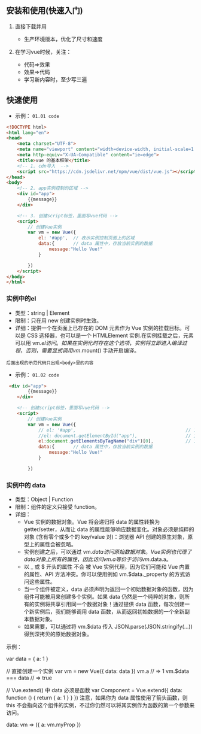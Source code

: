 ## 安装和使用(快速入门)
1. 直接下载并用 <script>  标签引入，Vue 会被注册为一个全局变量。
   下载地址：https://cn.vuejs.org/

2. 通过cdn导入
    - 开发环境版本，包含了有帮助的命令行警告 -->
    <script src="https://cdn.jsdelivr.net/npm/vue/dist/vue.js"></script>
    - 生产环境版本，优化了尺寸和速度

      <script src="https://cdn.jsdelivr.net/npm/vue"></script>

3. 在学习vue时候，关注：
   - 代码=>效果
   - 效果=>代码
   - 学习新内容时，至少写三遍


## 快速使用
- 示例： `01.01 code`
```html
<!DOCTYPE html>
<html lang="en">
<head>
    <meta charset="UTF-8">
    <meta name="viewport" content="width=device-width, initial-scale=1.0">
    <meta http-equiv="X-UA-Compatible" content="ie=edge">
    <title>vue 的基本框架</title>
    <!-- 1. cdn导入  -->
    <script src="https://cdn.jsdelivr.net/npm/vue/dist/vue.js"></script>
</head>
<body>
    <!-- 2. app实例控制的区域 -->
    <div id="app">
        {{message}}
    </div>

    <!-- 3. 创建script标签，里面写vue代码 -->
    <script>
        // 创建Vue实例
        var vm = new Vue({
            el: '#app',  // 表示实例控制页面上的区域
            data:{       // data 属性中，存放当前实例的数据
                message:"Hello Vue!"
            }

        })
    </script>
</body>
</html>
```
### 实例中的el  
- 类型：string | Element
- 限制：只在用 new 创建实例时生效。
- 详细：提供一个在页面上已存在的 DOM 元素作为 Vue 实例的挂载目标。可以是 CSS 选择器，也可以是一个 HTMLElement 实例.在实例挂载之后，元素可以用 vm.$el 访问。如果在实例化时存在这个选项，实例将立即进入编译过程，否则，需要显式调用 vm.$mount() 手动开启编译。

`后面出现的示范代码只出现<body>里的内容`
- 示例： `01.02 code`
```html
 <div id="app">
        {{message}}
    </div>

    <!-- 创建script标签，里面写vue代码 -->
    <script>
        // 创建Vue实例
        var vm = new Vue({
            // el: '#app',                                         // 方法一
            //el: document.getElementById("app"),                  // 方法二
            el:document.getElementsByTagName("div")[0],            // 方法三
            data:{       // data 属性中，存放当前实例的数据
                message:"Hello Vue!"
            }

        })
```

### 实例中的 data
- 类型：Object | Function
- 限制：组件的定义只接受 function。
- 详细： 
  - Vue 实例的数据对象。Vue 将会递归将 data 的属性转换为 getter/setter，从而让 data 的属性能够响应数据变化。对象必须是纯粹的对象 (含有零个或多个的 key/value 对)：浏览器 API 创建的原生对象，原型上的属性会被忽略。 
  - 实例创建之后，可以通过 vm.$data 访问原始数据对象。Vue 实例也代理了 data 对象上所有的属性，因此访问 vm.a 等价于访问 vm.$data.a。 
  - 以 _ 或 $ 开头的属性 不会 被 Vue 实例代理，因为它们可能和 Vue 内置的属性、API 方法冲突。你可以使用例如 vm.$data._property 的方式访问这些属性。
  -  当一个组件被定义，data 必须声明为返回一个初始数据对象的函数，因为组件可能被用来创建多个实例。如果 data 仍然是一个纯粹的对象，则所有的实例将共享引用同一个数据对象！通过提供 data 函数，每次创建一个新实例后，我们能够调用 data 函数，从而返回初始数据的一个全新副本数据对象。 
  -  如果需要，可以通过将 vm.$data 传入 JSON.parse(JSON.stringify(...)) 得到深拷贝的原始数据对象。

示例：

var data = { a: 1 }

// 直接创建一个实例
var vm = new Vue({
  data: data
})
vm.a // => 1
vm.$data === data // => true

// Vue.extend() 中 data 必须是函数
var Component = Vue.extend({
  data: function () {
    return { a: 1 }
  }
})
注意，如果你为 data 属性使用了箭头函数，则 this 不会指向这个组件的实例，不过你仍然可以将其实例作为函数的第一个参数来访问。

data: vm => ({ a: vm.myProp })
